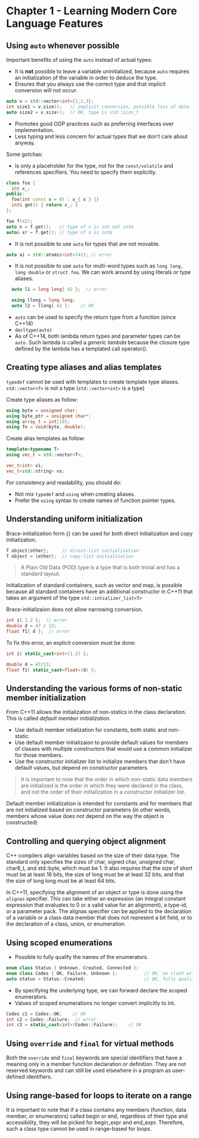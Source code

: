 # Chapter 1 - Learning Modern Core Language Features

## Using `auto` whenever possible

Important benefits of using the `auto` instead of actual types:
* It is **not** possible to leave a variable uninitialized, because `auto` requires an initialization of the variable in order to deduce the type.
* Ensures that you always use the correct type and that implicit conversion will not occur.
```cpp
auto v = std::vector<int>{1,2,3};
int size1 = v.size();   // implicit conversion, possible loss of data
auto size2 = v.size();  // OK, type is std::size_t
```
* Promotes good OOP practices such as preferring interfaces over implementation.
* Less typing and less concern for actual types that we don't care about anyway.

Some gotchas:
* Is only a placeholder for the type, not for the `const/volatile` and references specifiers. You need to specify them explicitly.
```cpp
class foo {
  int x_;
public:
  foo(int const x = 0) : x_{ x } {}
  int& get() { return x_; }
};

foo f(42);
auto x = f.get();   // type of x is int not int&
auto& xr = f.get(); // type of x is int&
```
* It is not possible to use `auto` for types that are not movable. <???>
```cpp
auto ai = std::atomic<int>(42); // error
```
* It is not possible to use `auto` for multi-word types such as `long long, long double` or `struct foo`. We can work around by using literals or type aliases.
```cpp
  auto l1 = long long{ 42 };  // error

  using llong = long long;
  auto l2 = llong{ 42 };    // OK
```
* `auto` can be used to specify the return type from a function (since C++14)
* `decltype(auto)` <???>
* As of C++14, both lambda return types and parameter types can be `auto`. Such lambda is called a *generic lambda* because the closure type defined by the lambda has a templated call operator(). <???>

## Creating type aliases and alias templates

`typedef` cannot be used with templates to create template type aliases. `std::vector<T>` is not a type (`std::vector<int>` is a type)

Create type aliases as follow:
```cpp
using byte = unsigned char;
using byte_ptr = unsigned char*;
using array_t = int[10];
using fn = void(byte, double);
```

Create alias templates as follow:
```cpp
template<typename T>
using vec_t = std::vector<T>;

vec_t<int> vi;
vec_t<std::string> vs;
```

For consistency and readability, you should do:
* Not mix `typedef` and `using` when creating aliases.
* Prefer the `using` syntax to create names of function pointer types.

## Understanding uniform initialization

Brace-initialization form {} can be used for both direct initialization and copy initialization.
```cpp
T object{other};     // direct-list initialization
T object = {other};  // copy-list initialization
```

> A Plain Old Data (POD) type is a type that is both trivial and has a standard layout.

Initialization of standard containers, such as vector and map, is possible because all standard containers have an additional constructor in C++11 that takes an argument of the type `std::intializer_list<T>`

Brace-initializaion does not allow narrowing conversion.
```cpp
int i{ 1.2 };  // error
double d = 47 / 13;
float f1{ d };  // error
```

To fix this error, an explicit conversion must be done:
```cpp
int i{ static_cast<int>(1.2) };

double d = 47/13;
float f1{ static_cast<float>(d) };
```

## Understanding the various forms of non-static member initialization

From C++11 allows the initialization of non-statics in the class declaration. This is called *default member initialization*.

- Use default member intialization for constants, both static and non-static.
- Use default member initializaion to provide default values for members of classes with multiple constructors that would use a common initializer for those members.
- Use the constructor initializer list to initialize members that don't have default values, but depend on constructor parameters.

> It is important to note that the order in which non-static data members are initialized is the order in which they were declared in the class, and not the order of their initialization in a constructor initializer list.

Default member initialization is intended for constants and for members that are not initialized based on constructor parameters 
(in other words, members whose value does not depend on the way the object is constructed)

## Controlling and querying object alignment

C++ compilers align variables based on the size of their data type. The standard only specifies the sizes of char, signed char, unsigned char, char8_t, and std::byte, which must be 1. It also requires that the size of short must be at least 16 bits, the size of long must be at least 32 bits, and that the size of long long must be at least 64 bits.

In C++11, specifying the alignment of an object or type is done using the `alignas` specifier. This can take either an expression (an integral constant expression that evaluates to 0 or a valid value for an alignment), a type-id, or a parameter pack. The alignas specifier can be applied to the declaration of a variable or a class data member that does not represent a bit field, or to the declaration of a class, union, or enumeration.

## Using scoped enumerations

- Possible to fully qualify the names of the enumerators.
```cpp
enum class Status { Unknown, Created, Connected };
enum class Codes { OK, Failure, Unknown };          // OK, no clash with Status::Unknown
auto status = Status::Created;                      // OK, fully qualified name
```
- By specifying the underlying type, we can forward declare the scoped enumerators.
- Values of scoped enumerations no longer convert implicitly to int.
```cpp
Codes c1 = Codes::OK;    // OK
int c2 = Codes::Failure;  // error
int c3 = static_cast<int>(Codes::Failure);    // OK
```

## Using `override` and `final` for virtual methods

Both the `override` and `final` keywords are special identifiers that have a meaning only in a member function declaration or definition. They are not reserved keywords and can still be used elsewhere in a program as user-defined identifiers.

## Using range-based for loops to iterate on a range

It is important to note that if a class contains any members (function, data member, or enumerators) called begin or end, regardless of their type and accessibility, they will be picked for begin_expr and end_expr. Therefore, such a class type cannot be used in range-based for loops.
